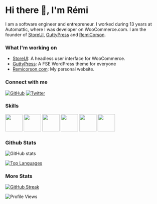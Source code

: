 # Hi there 👋, I'm Rémi

I am a software engineer and entrepreneur. I worked during 13 years at Automattic, where I was developer on WooCommerce.com. I am the founder of [StoreUI](https://storeui.net), [GuttyPress](https://guttypress.com) and [RemiCorson](https://remicorson.com).

### What I'm working on

- [StoreUI](https://storeui.net): A headless user interface for WooCommerce.
- [GuttyPress](https://guttypress.com): A FSE WordPress theme for everyone
- [Remicorson.com](https://remicorson.com): My personal website.

### Connect with me

[![GitHub](https://img.shields.io/badge/GitHub-181717.svg?style=for-the-badge&logo=GitHub&logoColor=white)](https://github.com/corsonr)
[![Twitter](https://img.shields.io/badge/Twitter-1DA1F2.svg?style=for-the-badge&logo=Twitter&logoColor=white)](https://twitter.com/remicorson)

### Skills

<picture>
  <source media="(prefers-color-scheme: dark)" srcset="https://raw.githubusercontent.com/onemarc/tech-icons/main/icons/react-dark.svg">
  <source media="(prefers-color-scheme: light)" srcset="https://raw.githubusercontent.com/onemarc/tech-icons/main/icons/react-light.svg">
  <img src="https://raw.githubusercontent.com/onemarc/tech-icons/main/icons/react-light.svg" width="55">
</picture>
<picture>
  <source media="(prefers-color-scheme: dark)" srcset="https://raw.githubusercontent.com/onemarc/tech-icons/main/icons/php-dark.svg">
  <source media="(prefers-color-scheme: light)" srcset="https://raw.githubusercontent.com/onemarc/tech-icons/main/icons/php-light.svg">
  <img src="https://raw.githubusercontent.com/onemarc/tech-icons/main/icons/php-light.svg" width="55">
</picture>
<picture>
  <source media="(prefers-color-scheme: dark)" srcset="https://raw.githubusercontent.com/onemarc/tech-icons/main/icons/javascript.svg">
  <source media="(prefers-color-scheme: light)" srcset="https://raw.githubusercontent.com/onemarc/tech-icons/main/icons/javascript.svg">
  <img src="https://raw.githubusercontent.com/onemarc/tech-icons/main/icons/javascript.svg" width="55">
</picture>
<picture>
  <source media="(prefers-color-scheme: dark)" srcset="https://raw.githubusercontent.com/onemarc/tech-icons/main/icons/html.svg">
  <source media="(prefers-color-scheme: light)" srcset="https://raw.githubusercontent.com/onemarc/tech-icons/main/icons/html-light.svg">
  <img src="https://raw.githubusercontent.com/onemarc/tech-icons/main/icons/html-light.svg" width="55">
</picture>
<picture>
  <source media="(prefers-color-scheme: dark)" srcset="https://raw.githubusercontent.com/onemarc/tech-icons/main/icons/css.svg">
  <source media="(prefers-color-scheme: light)" srcset="https://raw.githubusercontent.com/onemarc/tech-icons/main/icons/css-light.svg">
  <img src="https://raw.githubusercontent.com/onemarc/tech-icons/main/icons/css-light.svg" width="55">
</picture>
<picture>
  <source media="(prefers-color-scheme: dark)" srcset="https://raw.githubusercontent.com/onemarc/tech-icons/main/icons/wordpress.svg">
  <source media="(prefers-color-scheme: light)" srcset="https://raw.githubusercontent.com/onemarc/tech-icons/main/icons/wordpress.svg">
  <img src="https://raw.githubusercontent.com/onemarc/tech-icons/main/icons/wordpress.svg" width="55">
</picture>

### Github Stats  

![GitHub stats](https://github-readme-stats.vercel.app/api?username=corsonr&show_icons=true&theme=transparent&hide_border=true&count_private=true&include_all_commits=true)

[![Top Languages](https://github-readme-stats.vercel.app/api/top-langs/?username=corsonr&layout=compact&theme=transparent&hide_border=true)](https://github.com/corsonr)

### More Stats
[![GitHub Streak](https://github-readme-streak-stats.herokuapp.com/?user=corsonr&theme=transparent&hide_border=true)](https://github.com/corsonr)

![Profile Views](https://komarev.com/ghpvc/?username=corsonr&color=brightgreen)
